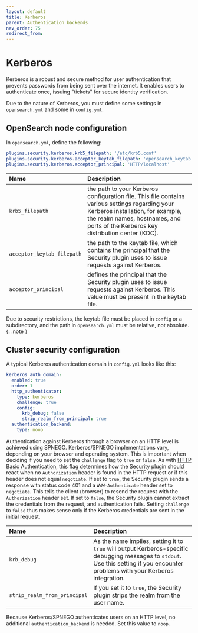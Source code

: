 ```yaml
---
layout: default
title: Kerberos
parent: Authentication backends
nav_order: 75
redirect_from:
---
```


# Kerberos

Kerberos is a robust and secure method for user authentication that prevents passwords from being sent over the internet.
It enables users to authenticate once, issuing "tickets" for secure identity verification.

Due to the nature of Kerberos, you must define some settings in `opensearch.yml` and some in `config.yml`.

## OpenSearch node configuration

In `opensearch.yml`, define the following:

```yml
plugins.security.kerberos.krb5_filepath: '/etc/krb5.conf'
plugins.security.kerberos.acceptor_keytab_filepath: 'opensearch_keytab.tab'
plugins.security.kerberos.acceptor_principal: 'HTTP/localhost'
```

Name | Description
:--- | :---
`krb5_filepath` | the path to your Kerberos configuration file. This file contains various settings regarding your Kerberos installation, for example, the realm names, hostnames, and ports of the Kerberos key distribution center (KDC).
`acceptor_keytab_filepath` | the path to the keytab file, which contains the principal that the Security plugin uses to issue requests against Kerberos.
`acceptor_principal` | defines the principal that the Security plugin uses to issue requests against Kerberos. This value must be present in the keytab file.

Due to security restrictions, the keytab file must be placed in `config` or a subdirectory, and the path in `opensearch.yml` must be relative, not absolute.
{: .note }

## Cluster security configuration

A typical Kerberos authentication domain in `config.yml` looks like this:
```yml
kerberos_auth_domain:
  enabled: true
  order: 1
  http_authenticator:
    type: kerberos
    challenge: true
    config:
      krb_debug: false
      strip_realm_from_principal: true
  authentication_backend:
    type: noop
```

Authentication against Kerberos through a browser on an HTTP level is achieved using SPNEGO. Kerberos/SPNEGO implementations vary, depending on your browser and operating system. This is important when deciding if you need to set the `challenge` flag to `true` or `false`.
As with [HTTP Basic Authentication]({{site.url}}{{site.baseurl}}/security/authentication-backends/basic-authc/), this flag determines how the Security plugin should react when no `Authorization` header is found in the HTTP request or if this header does not equal `negotiate`.
If set to `true`, the Security plugin sends a response with status code 401 and a `WWW-Authenticate` header set to `negotiate`. This tells the client (browser) to resend the request with the `Authorization` header set. If set to `false`, the Security plugin cannot extract the credentials from the request, and authentication fails. Setting `challenge` to `false` thus makes sense only if the Kerberos credentials are sent in the initial request.

Name | Description
:--- | :---
`krb_debug` | As the name implies, setting it to `true` will output Kerberos-specific debugging messages to `stdout`. Use this setting if you encounter problems with your Kerberos integration.
`strip_realm_from_principal` | If you set it to `true`, the Security plugin strips the realm from the user name.

Because Kerberos/SPNEGO authenticates users on an HTTP level, no additional `authentication_backend` is needed. Set this value to `noop`.
